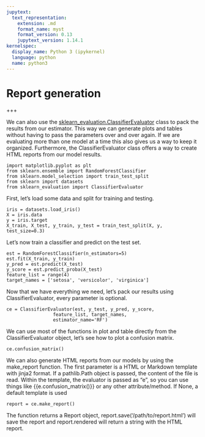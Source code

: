 ```yaml
---
jupytext:
  text_representation:
    extension: .md
    format_name: myst
    format_version: 0.13
    jupytext_version: 1.14.1
kernelspec:
  display_name: Python 3 (ipykernel)
  language: python
  name: python3
---
```


# Report generation

+++

We can also use the [sklearn_evaluation.ClassifierEvaluator](../api/evaluator.rst) class to pack the results from our estimator. This way we can generate plots and tables without having to pass the parameters over and over again. If we are evaluating more than one model at a time this also gives us a way to keep it organized. Furthermore, the ClassifierEvaluator class offers a way to create HTML reports from our model results.

```{code-cell} ipython3
import matplotlib.pyplot as plt
from sklearn.ensemble import RandomForestClassifier
from sklearn.model_selection import train_test_split
from sklearn import datasets
from sklearn_evaluation import ClassifierEvaluator
```

First, let’s load some data and split for training and testing.

```{code-cell} ipython3
iris = datasets.load_iris()
X = iris.data
y = iris.target
X_train, X_test, y_train, y_test = train_test_split(X, y, test_size=0.3)
```

Let’s now train a classifier and predict on the test set.

```{code-cell} ipython3
est = RandomForestClassifier(n_estimators=5)
est.fit(X_train, y_train)
y_pred = est.predict(X_test)
y_score = est.predict_proba(X_test)
feature_list = range(4)
target_names = ['setosa', 'versicolor', 'virginica']
```

Now that we have everything we need, let’s pack our results using ClassifierEvaluator, every parameter is optional.

```{code-cell} ipython3
ce = ClassifierEvaluator(est, y_test, y_pred, y_score,
                 feature_list, target_names,
                 estimator_name='RF')
```

We can use most of the functions in plot and table directly from the ClassifierEvaluator object, let’s see how to plot a confusion matrix.

```{code-cell} ipython3
ce.confusion_matrix()
```

We can also generate HTML reports from our models by using the make_report function. The first parameter is a HTML or Markdown template with jinja2 format. If a pathlib.Path object is passed, the content of the file is read. Within the template, the evaluator is passed as “e”, so you can use things like {{e.confusion_matrix()}} or any other attribute/method. If None, a default template is used

```{code-cell} ipython3
report = ce.make_report()
```

The function returns a Report object, report.save(‘/path/to/report.html’) will save the report and report.rendered will return a string with the HTML report.
